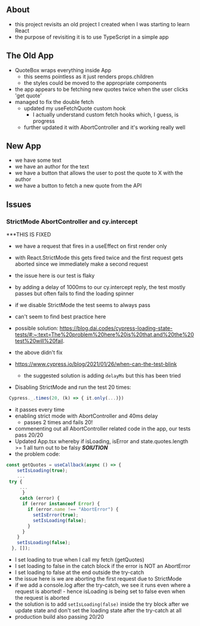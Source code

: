 ## About

- this project revisits an old project I created when I was starting to learn React
- the purpose of revisiting it is to use TypeScript in a simple app

## The Old App

- QuoteBox wraps everything inside App
  - this seems pointless as it just renders props.children
  - the styles could be moved to the appropriate components
- the app appears to be fetching new quotes twice when the user clicks 'get quote'
- managed to fix the double fetch
  - updated my useFetchQuote custom hook
    - I actually understand custom fetch hooks which, I guess, is progress
  - further updated it with AbortController and it's working really well

## New App

- we have some text
- we have an author for the text
- we have a button that allows the user to post the quote to X with the author
- we have a button to fetch a new quote from the API

## Issues

### StrictMode AbortController and cy.intercept

\*\*\*THIS IS FIXED

- we have a request that fires in a useEffect on first render only
- with React.StrictMode this gets fired twice and the first request gets aborted since we immediately make a second request
- the issue here is our test is flaky
- by adding a delay of 1000ms to our cy.intercept reply, the test mostly passes but often fails to find the loading spinner
- if we disable StrictMode the test seems to always pass
- can't seem to find best practice here
- possible solution: https://blog.dai.codes/cypress-loading-state-tests/#:~:text=The%20problem%20here%20is%20that,and%20the%20test%20will%20fail.
- the above didn't fix
- https://www.cypress.io/blog/2021/01/26/when-can-the-test-blink

  - the suggested solution is adding `delayMs` but this has been tried

- Disabling StrictMode and run the test 20 times:

```js
 Cypress._.times(20, (k) => { it.only(...)})
```

- it passes every time
- enabling strict mode with AbortController and 40ms delay
  - passes 2 times and fails 20!
- commenenting out all AbortController related code in the app, our tests pass 20/20
- Updated App.tsx whereby if isLoading, isError and state.quotes.length >= 1 all turn out to be falsy
  **_SOlUTION_**
- the problem code:

```js
const getQuotes = useCallback(async () => {
    setIsLoading(true);
    ...
 try {
     ...
      }
     catch (error) {
      if (error instanceof Error) {
        if (error.name !== "AbortError") {
          setIsError(true);
          setIsLoading(false);
        }
      }
    }
    setIsLoading(false);
  }, []);
```

- I set loading to true when I call my fetch (getQuotes)
- I set loading to false in the catch block if the error is NOT an AbortError
- I set loading to false at the end outside the try-catch
- the issue here is we are aborting the first request due to StrictMode
- if we add a console.log after the try-catch, we see it runs even where a request is aborted! - hence isLoading is being set to false even when the request is aborted
- the solution is to add `setIsLoading(false)` inside the try block after we update state and don't set the loading state after the try-catch at all
- production build also passing 20/20
